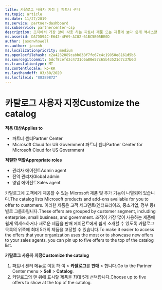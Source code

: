 ```yaml
---
title: 카탈로그 사용자 지정 | 파트너 센터
ms.topic: article
ms.date: 11/27/2019
ms.service: partner-dashboard
ms.subservice: partnercenter-csp
description: 조직에서 가장 많이 사용 하는 파트너 제품 또는 제품에 보다 쉽게 액세스할 수 있도록 Microsoft 카탈로그를 사용자 지정 하는 방법을 알아봅니다.
ms.assetid: DA7DD94C-E642-4F69-AC02-61BC5B05BB0D
author: jasonwhowell
ms.author: jasonh
ms.localizationpriority: medium
ms.openlocfilehash: c2a4232089cabb838f7fc67c4c19050e8161d5b5
ms.sourcegitcommit: 5dcf8cefd2c4731c6a80e57c65b43521d7c37b6d
ms.translationtype: MT
ms.contentlocale: ko-KR
ms.lasthandoff: 03/30/2020
ms.locfileid: "80389872"
---
```

# <a name="customize-the-catalog"></a><span data-ttu-id="35a00-103">카탈로그 사용자 지정</span><span class="sxs-lookup"><span data-stu-id="35a00-103">Customize the catalog</span></span>

<span data-ttu-id="35a00-104">**적용 대상**</span><span class="sxs-lookup"><span data-stu-id="35a00-104">**Applies to**</span></span>

-  <span data-ttu-id="35a00-105">파트너 센터</span><span class="sxs-lookup"><span data-stu-id="35a00-105">Partner Center</span></span>
-  <span data-ttu-id="35a00-106">Microsoft Cloud for US Government 파트너 센터</span><span class="sxs-lookup"><span data-stu-id="35a00-106">Partner Center for Microsoft Cloud for US Government</span></span>

<span data-ttu-id="35a00-107">**적절한 역할**</span><span class="sxs-lookup"><span data-stu-id="35a00-107">**Appropriate roles**</span></span>

- <span data-ttu-id="35a00-108">관리자 에이전트</span><span class="sxs-lookup"><span data-stu-id="35a00-108">Admin agent</span></span>
- <span data-ttu-id="35a00-109">전역 관리자</span><span class="sxs-lookup"><span data-stu-id="35a00-109">Global admin</span></span>
- <span data-ttu-id="35a00-110">영업 에이전트</span><span class="sxs-lookup"><span data-stu-id="35a00-110">Sales agent</span></span>

<span data-ttu-id="35a00-111">카탈로그에 고객에게 제공할 수 있는 Microsoft 제품 및 추가 기능이 나열되어 있습니다.</span><span class="sxs-lookup"><span data-stu-id="35a00-111">The catalog lists Microsoft products and add-ons available for you to offer to customers.</span></span> <span data-ttu-id="35a00-112">이러한 제품은 고객 세그먼트(엔터프라이즈, 중소기업, 정부 등)별로 그룹화됩니다.</span><span class="sxs-lookup"><span data-stu-id="35a00-112">These offers are grouped by customer segment, including enterprise, small business, and government.</span></span> <span data-ttu-id="35a00-113">조직이 가장 많이 사용하는 제품에 쉽게 액세스하거나 새로운 제품을 판매 에이전트에게 쉽게 소개할 수 있도록 카탈로그 목록의 위쪽에 최대 5개의 제품을 고정할 수 있습니다.</span><span class="sxs-lookup"><span data-stu-id="35a00-113">To make it easier to access the offers that your organization uses the most or to showcase new offers to your sales agents, you can pin up to five offers to the top of the catalog list.</span></span>

<span data-ttu-id="35a00-114">**카탈로그 사용자 지정**</span><span class="sxs-lookup"><span data-stu-id="35a00-114">**Customize the catalog**</span></span>

1.  <span data-ttu-id="35a00-115">파트너 센터 메뉴로 이동 하 여 &gt; **카탈로그**를 **판매** &gt; 합니다.</span><span class="sxs-lookup"><span data-stu-id="35a00-115">Go to the Partner Center menu &gt; **Sell** &gt; **Catalog**.</span></span>
2.  <span data-ttu-id="35a00-116">카탈로그의 맨 위에 표시할 제품을 최대 5개 선택합니다.</span><span class="sxs-lookup"><span data-stu-id="35a00-116">Choose up to five offers to show at the top of the catalog.</span></span>

 

 



